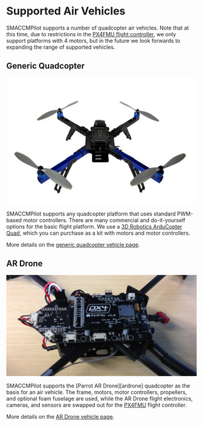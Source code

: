 
# Supported Air Vehicles

SMACCMPilot supports a number of quadcopter air vehicles. Note that at this
time, due to restrictions in the [PX4FMU flight controller][px4fmu], we only
support platforms with 4 motors, but in the future we look forwards to expanding
the range of supported vehicles.

[px4fmu]: flightcontroller.html

## Generic Quadcopter

![3DR Quadcopter](/images/3drquad.jpg)

SMACCMPilot supports any quadcopter platform that uses standard PWM-based
motor controllers. There are many commercial and do-it-yourself options for
the basic flight platform. We use a [3D Robotics ArduCopter Quad][3drquad],
which you can purchase as a kit with motors and motor controllers.

More details on the [generic quadcopter vehicle page][quad-details].

[quad-details]: airvehicle-genericquad.html
[3drquad]: http://store.3drobotics.com/products/3dr-quad-frame-kit-electronics

## AR Drone

![PX4 Autopilot on AR Drone][ardrone_px4]

SMACCMPilot supports the [Parrot AR Drone][ardrone] quadcopter as the basis for
an air vehicle. The frame, motors, motor controllers, propellers, and optional
foam fuselage are used, while the AR Drone flight electronics, cameras, and
sensors are swapped out for the [PX4FMU][] flight controller.

More details on the [AR Drone vehicle page][ardrone-details].

[ardrone-details]: airvehicle-ardrone.md
[ardrone_px4]: /images/ardrone_px4_600.jpg

